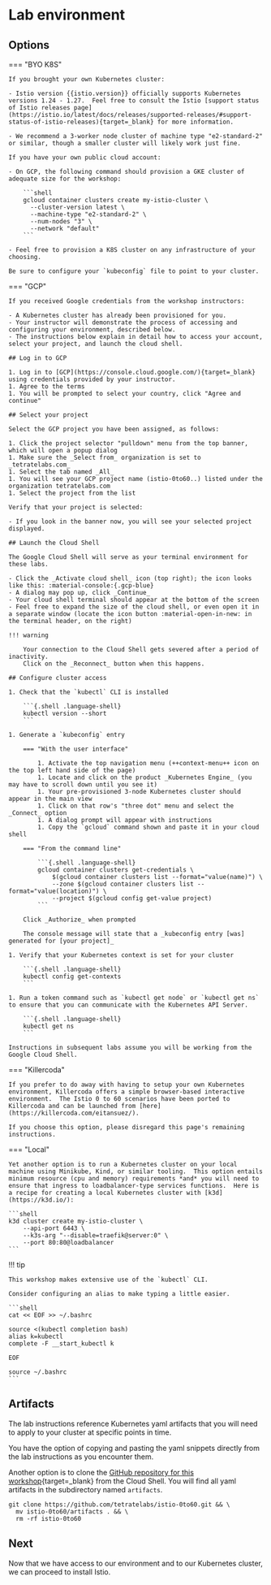 # Lab environment

## Options

=== "BYO K8S"

    If you brought your own Kubernetes cluster:

    - Istio version {{istio.version}} officially supports Kubernetes versions 1.24 - 1.27.  Feel free to consult the Istio [support status of Istio releases page](https://istio.io/latest/docs/releases/supported-releases/#support-status-of-istio-releases){target=_blank} for more information.

    - We recommend a 3-worker node cluster of machine type "e2-standard-2" or similar, though a smaller cluster will likely work just fine.

    If you have your own public cloud account:

    - On GCP, the following command should provision a GKE cluster of adequate size for the workshop:

        ```shell
        gcloud container clusters create my-istio-cluster \
          --cluster-version latest \
          --machine-type "e2-standard-2" \
          --num-nodes "3" \
          --network "default"
        ```

    - Feel free to provision a K8S cluster on any infrastructure of your choosing.

    Be sure to configure your `kubeconfig` file to point to your cluster.

=== "GCP"

    If you received Google credentials from the workshop instructors:

    - A Kubernetes cluster has already been provisioned for you.
    - Your instructor will demonstrate the process of accessing and configuring your environment, described below.
    - The instructions below explain in detail how to access your account, select your project, and launch the cloud shell.

    ## Log in to GCP

    1. Log in to [GCP](https://console.cloud.google.com/){target=_blank} using credentials provided by your instructor.
    1. Agree to the terms
    1. You will be prompted to select your country, click "Agree and continue"

    ## Select your project

    Select the GCP project you have been assigned, as follows:

    1. Click the project selector "pulldown" menu from the top banner, which will open a popup dialog
    1. Make sure the _Select from_ organization is set to _tetratelabs.com_
    1. Select the tab named _All_
    1. You will see your GCP project name (istio-0to60..) listed under the organization tetratelabs.com
    1. Select the project from the list

    Verify that your project is selected:

    - If you look in the banner now, you will see your selected project displayed.

    ## Launch the Cloud Shell

    The Google Cloud Shell will serve as your terminal environment for these labs.

    - Click the _Activate cloud shell_ icon (top right); the icon looks like this: :material-console:{.gcp-blue}
    - A dialog may pop up, click _Continue_
    - Your cloud shell terminal should appear at the bottom of the screen
    - Feel free to expand the size of the cloud shell, or even open it in a separate window (locate the icon button :material-open-in-new: in the terminal header, on the right)

    !!! warning

        Your connection to the Cloud Shell gets severed after a period of inactivity.
        Click on the _Reconnect_ button when this happens.

    ## Configure cluster access

    1. Check that the `kubectl` CLI is installed

        ```{.shell .language-shell}
        kubectl version --short
        ```

    1. Generate a `kubeconfig` entry

        === "With the user interface"

            1. Activate the top navigation menu (++context-menu++ icon on the top left hand side of the page)
            1. Locate and click on the product _Kubernetes Engine_ (you may have to scroll down until you see it)
            1. Your pre-provisioned 3-node Kubernetes cluster should appear in the main view
            1. Click on that row's "three dot" menu and select the _Connect_ option
            1. A dialog prompt will appear with instructions
            1. Copy the `gcloud` command shown and paste it in your cloud shell

        === "From the command line"

            ```{.shell .language-shell}
            gcloud container clusters get-credentials \
                $(gcloud container clusters list --format="value(name)") \
                --zone $(gcloud container clusters list --format="value(location)") \
                --project $(gcloud config get-value project)
            ```

        Click _Authorize_ when prompted

        The console message will state that a _kubeconfig entry [was] generated for [your project]_

    1. Verify that your Kubernetes context is set for your cluster

        ```{.shell .language-shell}
        kubectl config get-contexts
        ```

    1. Run a token command such as `kubectl get node` or `kubectl get ns` to ensure that you can communicate with the Kubernetes API Server.

        ```{.shell .language-shell}
        kubectl get ns
        ```

    Instructions in subsequent labs assume you will be working from the Google Cloud Shell.

=== "Killercoda"

    If you prefer to do away with having to setup your own Kubernetes environment, Killercoda offers a simple browser-based interactive environment.  The Istio 0 to 60 scenarios have been ported to Killercoda and can be launched from [here](https://killercoda.com/eitansuez/).

    If you choose this option, please disregard this page's remaining instructions.

=== "Local"

    Yet another option is to run a Kubernetes cluster on your local machine using Minikube, Kind, or similar tooling.  This option entails minimum resource (cpu and memory) requirements *and* you will need to ensure that ingress to loadbalancer-type services functions.  Here is a recipe for creating a local Kubernetes cluster with [k3d](https://k3d.io/):

    ```shell
    k3d cluster create my-istio-cluster \
        --api-port 6443 \
        --k3s-arg "--disable=traefik@server:0" \
        --port 80:80@loadbalancer
    ```

!!! tip

    This workshop makes extensive use of the `kubectl` CLI.

    Consider configuring an alias to make typing a little easier.

    ```shell
    cat << EOF >> ~/.bashrc

    source <(kubectl completion bash)
    alias k=kubectl
    complete -F __start_kubectl k

    EOF

    source ~/.bashrc
    ```


## Artifacts

The lab instructions reference Kubernetes yaml artifacts that you will need to apply to your cluster at specific points in time.

You have the option of copying and pasting the yaml snippets directly from the lab instructions as you encounter them.

Another option is to clone the [GitHub repository for this workshop](https://github.com/tetratelabs/istio-0to60){target=_blank} from the Cloud Shell.  You will find all yaml artifacts in the subdirectory named `artifacts`.

```shell
git clone https://github.com/tetratelabs/istio-0to60.git && \
  mv istio-0to60/artifacts . && \
  rm -rf istio-0to60
```

## Next

Now that we have access to our environment and to our Kubernetes cluster, we can proceed to install Istio.
